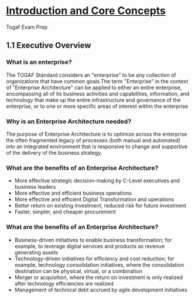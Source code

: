 # [Introduction and Core Concepts](https://pubs.opengroup.org/togaf-standard/introduction/chap01.html)
Togaf Exam Prep
## 1.1 Executive Overview

### What is an enterprise?
The TOGAF Standard considers an "enterprise" to be any collection of organizations that have common goals.The term "Enterprise" in the context of "Enterprise Architecture" can be applied to either an entire enterprise, encompassing all of its business activities and capabilities, information, and technology that make up the entire infrastructure and governance of the enterprise, or to one or more specific areas of interest within the enterprise

### Why is an Enterprise Architecture needed?
The purpose of Enterprise Architecture is to optimize across the enterprise the often fragmented legacy of processes (both manual and automated) into an integrated environment that is responsive to change and supportive of the delivery of the business strategy.

### What are the benefits of an Enterprise Architecture?
- More effective strategic decision-making by C-Level executives and business leaders
- More effective and efficient business operations
- More effective and efficient Digital Transformation and operations
- Better return on existing investment, reduced risk for future investment
- Faster, simpler, and cheaper procurement

### What are the benefits of an Enterprise Architecture?
- Business-driven initiatives to enable business transformation; for example, to leverage digital services and products as revenue generating assets
- Technology-driven initiatives for efficiency and cost reduction; for example, technology consolidation initiatives, where the consolidation destination can be physical, virtual, or a combination
- Merger or acquisition, where the return on investment is only realized after technology efficiencies are realized
- Management of technical debt accrued by agile development initiatives